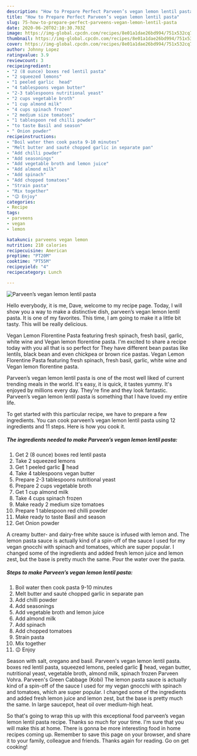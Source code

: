 ```yaml
---
description: "How to Prepare Perfect Parveen’s vegan lemon lentil pasta"
title: "How to Prepare Perfect Parveen’s vegan lemon lentil pasta"
slug: 75-how-to-prepare-perfect-parveens-vegan-lemon-lentil-pasta
date: 2020-06-20T02:10:30.703Z
image: https://img-global.cpcdn.com/recipes/8e01a1dae26bd994/751x532cq70/parveens-vegan-lemon-lentil-pasta-recipe-main-photo.jpg
thumbnail: https://img-global.cpcdn.com/recipes/8e01a1dae26bd994/751x532cq70/parveens-vegan-lemon-lentil-pasta-recipe-main-photo.jpg
cover: https://img-global.cpcdn.com/recipes/8e01a1dae26bd994/751x532cq70/parveens-vegan-lemon-lentil-pasta-recipe-main-photo.jpg
author: Johnny Lopez
ratingvalue: 3.9
reviewcount: 3
recipeingredient:
- "2 (8 ounce) boxes red lentil pasta"
- "2 squeezed lemons"
- "1 peeled garlic  head"
- "4 tablespoons vegan butter"
- "2-3 tablespoons nutritional yeast"
- "2 cups vegetable broth"
- "1 cup almond milk"
- "4 cups spinach frozen"
- "2 medium size tomatoes"
- "1 tablespoon red chilli powder"
- "to taste Basil and season"
- " Onion powder"
recipeinstructions:
- "Boil water then cook pasta 9-10 minutes"
- "Melt butter and sauté chopped garlic in separate pan"
- "Add chilli powder"
- "Add seasonings"
- "Add vegetable broth and lemon juice"
- "Add almond milk"
- "Add spinach"
- "Add chopped tomatoes"
- "Strain pasta"
- "Mix together"
- "😉 Enjoy"
categories:
- Recipe
tags:
- parveens
- vegan
- lemon

katakunci: parveens vegan lemon 
nutrition: 210 calories
recipecuisine: American
preptime: "PT20M"
cooktime: "PT55M"
recipeyield: "4"
recipecategory: Lunch

---
```



![Parveen’s vegan lemon lentil pasta](https://img-global.cpcdn.com/recipes/8e01a1dae26bd994/751x532cq70/parveens-vegan-lemon-lentil-pasta-recipe-main-photo.jpg)

Hello everybody, it is me, Dave, welcome to my recipe page. Today, I will show you a way to make a distinctive dish, parveen’s vegan lemon lentil pasta. It is one of my favorites. This time, I am going to make it a little bit tasty. This will be really delicious.

Vegan Lemon Florentine Pasta featuring fresh spinach, fresh basil, garlic, white wine and Vegan lemon florentine pasta. I&#39;m excited to share a recipe today with you all that is so perfect for They have different bean pastas like lentils, black bean and even chickpea or brown rice pastas. Vegan Lemon Florentine Pasta featuring fresh spinach, fresh basil, garlic, white wine and Vegan lemon florentine pasta.

Parveen’s vegan lemon lentil pasta is one of the most well liked of current trending meals in the world. It's easy, it is quick, it tastes yummy. It's enjoyed by millions every day. They're fine and they look fantastic. Parveen’s vegan lemon lentil pasta is something that I have loved my entire life.


To get started with this particular recipe, we have to prepare a few ingredients. You can cook parveen’s vegan lemon lentil pasta using 12 ingredients and 11 steps. Here is how you cook it.

<!--inarticleads1-->

##### The ingredients needed to make Parveen’s vegan lemon lentil pasta:

1. Get 2 (8 ounce) boxes red lentil pasta
1. Take 2 squeezed lemons
1. Get 1 peeled garlic 🧄 head
1. Take 4 tablespoons vegan butter
1. Prepare 2-3 tablespoons nutritional yeast
1. Prepare 2 cups vegetable broth
1. Get 1 cup almond milk
1. Take 4 cups spinach frozen
1. Make ready 2 medium size tomatoes
1. Prepare 1 tablespoon red chilli powder
1. Make ready to taste Basil and season
1. Get  Onion powder


A creamy butter- and dairy-free white sauce is infused with lemon and. The lemon pasta sauce is actually kind of a spin-off of the sauce I used for my vegan gnocchi with spinach and tomatoes, which are super popular. I changed some of the ingredients and added fresh lemon juice and lemon zest, but the base is pretty much the same. Pour the water over the pasta. 

<!--inarticleads2-->

##### Steps to make Parveen’s vegan lemon lentil pasta:

1. Boil water then cook pasta 9-10 minutes
1. Melt butter and sauté chopped garlic in separate pan
1. Add chilli powder
1. Add seasonings
1. Add vegetable broth and lemon juice
1. Add almond milk
1. Add spinach
1. Add chopped tomatoes
1. Strain pasta
1. Mix together
1. 😉 Enjoy


Season with salt, oregano and basil. Parveen&#39;s vegan lemon lentil pasta. boxes red lentil pasta, squeezed lemons, peeled garlic 🧄 head, vegan butter, nutritional yeast, vegetable broth, almond milk, spinach frozen Parveen Vohra. Parveen&#39;s Green Cabbage (Kobi) The lemon pasta sauce is actually kind of a spin-off of the sauce I used for my vegan gnocchi with spinach and tomatoes, which are super popular. I changed some of the ingredients and added fresh lemon juice and lemon zest, but the base is pretty much the same. In large saucepot, heat oil over medium-high heat. 

So that's going to wrap this up with this exceptional food parveen’s vegan lemon lentil pasta recipe. Thanks so much for your time. I'm sure that you will make this at home. There is gonna be more interesting food in home recipes coming up. Remember to save this page on your browser, and share it to your family, colleague and friends. Thanks again for reading. Go on get cooking!
